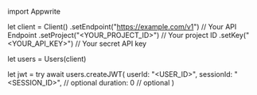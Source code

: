 import Appwrite

let client = Client()
    .setEndpoint("https://example.com/v1") // Your API Endpoint
    .setProject("<YOUR_PROJECT_ID>") // Your project ID
    .setKey("<YOUR_API_KEY>") // Your secret API key

let users = Users(client)

let jwt = try await users.createJWT(
    userId: "<USER_ID>",
    sessionId: "<SESSION_ID>", // optional
    duration: 0 // optional
)

